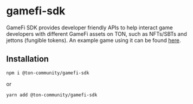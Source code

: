 # gamefi-sdk

GameFi SDK provides developer friendly APIs to help interact game developers with different GameFi assets on TON, such as NFTs/SBTs and jettons (fungible tokens). An example game using it can be found [here](https://github.com/ton-community/flappy-bird-phaser).

## Installation

```
npm i @ton-community/gamefi-sdk
```
or
```
yarn add @ton-community/gamefi-sdk
```
